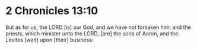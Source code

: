 # 2 Chronicles 13:10

But as for us, the LORD [is] our God, and we have not forsaken him; and the priests, which minister unto the LORD, [are] the sons of Aaron, and the Levites [wait] upon [their] business: